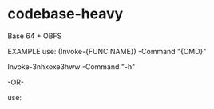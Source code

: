 # codebase-heavy
Base 64 + OBFS

EXAMPLE
use: (Invoke-{FUNC NAME}) -Command "{CMD}"

Invoke-3nhxoxe3hww -Command "-h"

-OR-

use: 
